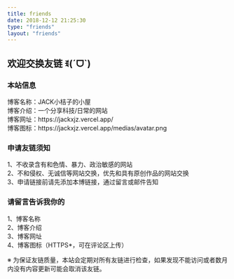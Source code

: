 ```yaml
---
title: friends
date: 2018-12-12 21:25:30
type: "friends"
layout: "friends"
---
```

<h2>欢迎交换友链 ꉂ(ˊᗜˋ)</h2>

<h3>本站信息</h3>
博客名称：JACK小桔子的小屋<br>
博客介绍：一个分享科技/日常的网站<br>
博客网址：https://jackxjz.vercel.app/<br>
博客图标：https://jackxjz.vercel.app/medias/avatar.png

<h3>申请友链须知</h3>
1、不收录含有和色情、暴力、政治敏感的网站<br>
2、不和侵权、无诚信等网站交换，优先和具有原创作品的网站交换<br>
3、申请链接前请先添加本博链接，通过留言或邮件告知<br>

<h3>请留言告诉我你的</h3>
1、博客名称<br>
2、博客介绍<br>
3、博客网址<br>
4、博客图标（HTTPS*，可在评论区上传）

※ 为保证友链质量，本站会定期对所有友链进行检查，如果发现不能访问或者数月内没有内容更新可能会取消该友链。